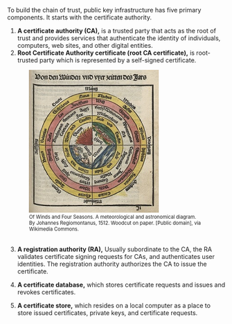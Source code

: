 To build the chain of trust, public key infrastructure has five primary components.  It starts with the certificate authority.

1. **A certificate authority (CA),**  is a trusted party that acts as the root of trust and provides services that authenticate the identity of individuals, computers, web sites, and other digital entities.
1. **Root Certificate Authority certificate (root CA certificate),** is root-trusted party which is represented by a self-signed certificate.

 <figure class="snippetimg" style="margin: 0 auto;width:80%">
  <img src=".guides/img/Elements.jpg" alt="https://commons.wikimedia.org/wiki/File:Chain_of_trust.svg">
  <figcaption style="font-size: 0.8em; text-align: left;">  Of Winds and Four Seasons. A meteorological and astronomical diagram. <br>
By Johannes Regiomontanus, 1512. Woodcut on paper. [Public domain], via Wikimedia Commons.
</figure>
<br>

3. **A registration authority (RA),** Usually subordinate to the CA, the RA validates certificate signing requests for CAs, and authenticates user identities.  The registration authority authorizes the CA to issue the certificate. 

1. **A certificate database,** which stores certificate requests and issues and revokes certificates.

1. **A certificate store,** which resides on a local computer as a place to store issued certificates, private keys, and  certificate requests.
